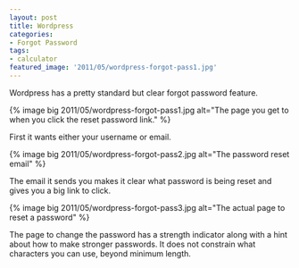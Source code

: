 ```yaml
---
layout: post
title: Wordpress
categories:
- Forgot Password
tags:
- calculator
featured_image: '2011/05/wordpress-forgot-pass1.jpg'
---
```

Wordpress has a pretty standard but clear forgot password feature.

{% image big 2011/05/wordpress-forgot-pass1.jpg alt="The page you get to when you click the reset password link." %}

First it wants either your username or email.

{% image big 2011/05/wordpress-forgot-pass2.jpg alt="The password reset email" %}

The email it sends you makes it clear what password is being reset and gives you a big link to click.

{% image big 2011/05/wordpress-forgot-pass3.jpg alt="The actual page to reset a password" %}

The page to change the password has a strength indicator along with a hint about how to make stronger passwords. It does not constrain what characters you can use, beyond minimum length.
